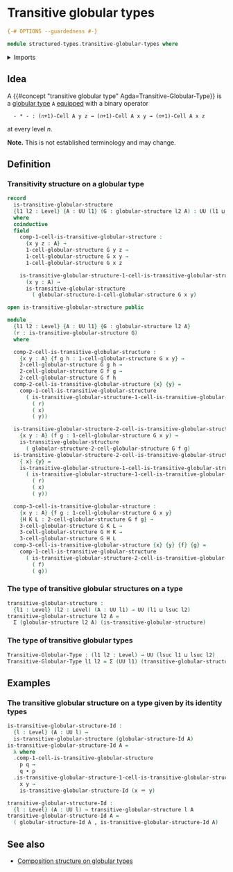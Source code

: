 # Transitive globular types

```agda
{-# OPTIONS --guardedness #-}

module structured-types.transitive-globular-types where
```

<details><summary>Imports</summary>

```agda
open import foundation.dependent-pair-types
open import foundation.identity-types
open import foundation.universe-levels

open import structured-types.globular-types
```

</details>

## Idea

A {{#concept "transitive globular type" Agda=Transitive-Globular-Type}} is a
[globular type](structured-types.globular-types.md) `A`
[equipped](foundation.structure.md) with a binary operator

```text
  - * - : (𝑛+1)-Cell A y z → (𝑛+1)-Cell A x y → (𝑛+1)-Cell A x z
```

at every level $n$.

**Note.** This is not established terminology and may change.

## Definition

### Transitivity structure on a globular type

```agda
record
  is-transitive-globular-structure
  {l1 l2 : Level} {A : UU l1} (G : globular-structure l2 A) : UU (l1 ⊔ l2)
  where
  coinductive
  field
    comp-1-cell-is-transitive-globular-structure :
      {x y z : A} →
      1-cell-globular-structure G y z →
      1-cell-globular-structure G x y →
      1-cell-globular-structure G x z

    is-transitive-globular-structure-1-cell-is-transitive-globular-structure :
      (x y : A) →
      is-transitive-globular-structure
        ( globular-structure-1-cell-globular-structure G x y)

open is-transitive-globular-structure public

module _
  {l1 l2 : Level} {A : UU l1} {G : globular-structure l2 A}
  (r : is-transitive-globular-structure G)
  where

  comp-2-cell-is-transitive-globular-structure :
    {x y : A} {f g h : 1-cell-globular-structure G x y} →
    2-cell-globular-structure G g h →
    2-cell-globular-structure G f g →
    2-cell-globular-structure G f h
  comp-2-cell-is-transitive-globular-structure {x} {y} =
    comp-1-cell-is-transitive-globular-structure
      ( is-transitive-globular-structure-1-cell-is-transitive-globular-structure
        ( r)
        ( x)
        ( y))

  is-transitive-globular-structure-2-cell-is-transitive-globular-structure :
    {x y : A} (f g : 1-cell-globular-structure G x y) →
    is-transitive-globular-structure
      ( globular-structure-2-cell-globular-structure G f g)
  is-transitive-globular-structure-2-cell-is-transitive-globular-structure
    { x} {y} =
    is-transitive-globular-structure-1-cell-is-transitive-globular-structure
      ( is-transitive-globular-structure-1-cell-is-transitive-globular-structure
        ( r)
        ( x)
        ( y))

  comp-3-cell-is-transitive-globular-structure :
    {x y : A} {f g : 1-cell-globular-structure G x y}
    {H K L : 2-cell-globular-structure G f g} →
    3-cell-globular-structure G K L →
    3-cell-globular-structure G H K →
    3-cell-globular-structure G H L
  comp-3-cell-is-transitive-globular-structure {x} {y} {f} {g} =
    comp-1-cell-is-transitive-globular-structure
      ( is-transitive-globular-structure-2-cell-is-transitive-globular-structure
        ( f)
        ( g))
```

### The type of transitive globular structures on a type

```agda
transitive-globular-structure :
  {l1 : Level} (l2 : Level) (A : UU l1) → UU (l1 ⊔ lsuc l2)
transitive-globular-structure l2 A =
  Σ (globular-structure l2 A) (is-transitive-globular-structure)
```

### The type of transitive globular types

```agda
Transitive-Globular-Type : (l1 l2 : Level) → UU (lsuc l1 ⊔ lsuc l2)
Transitive-Globular-Type l1 l2 = Σ (UU l1) (transitive-globular-structure l2)
```

## Examples

### The transitive globular structure on a type given by its identity types

```agda
is-transitive-globular-structure-Id :
  {l : Level} (A : UU l) →
  is-transitive-globular-structure (globular-structure-Id A)
is-transitive-globular-structure-Id A =
  λ where
  .comp-1-cell-is-transitive-globular-structure
    p q →
    q ∙ p
  .is-transitive-globular-structure-1-cell-is-transitive-globular-structure
    x y →
    is-transitive-globular-structure-Id (x ＝ y)

transitive-globular-structure-Id :
  {l : Level} (A : UU l) → transitive-globular-structure l A
transitive-globular-structure-Id A =
  ( globular-structure-Id A , is-transitive-globular-structure-Id A)
```

## See also

- [Composition structure on globular types](structured-types.composition-structure-globular-types.md)
